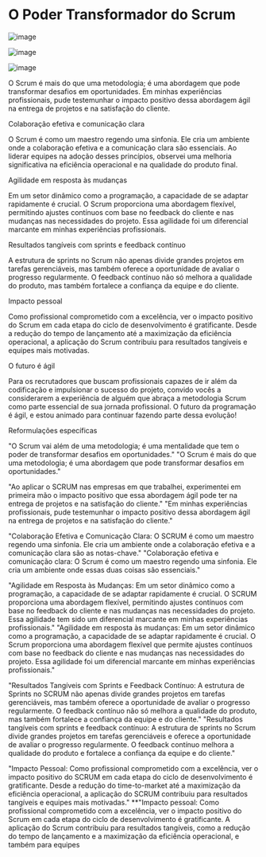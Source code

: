 # O Poder Transformador do Scrum

![image](https://github.com/ariceliom/scrum-dio/assets/89526853/1f544455-0a29-4412-8254-aa8ae5ffeb73)

![image](https://github.com/ariceliom/scrum-dio/assets/89526853/8ac1d3a2-ba42-4921-a63a-3175a8a9c95b)

![image](https://github.com/ariceliom/scrum-dio/assets/89526853/aa4d3e62-b4f7-47fb-8088-fb14a820d4f5)

O Scrum é mais do que uma metodologia; é uma abordagem que pode transformar desafios em oportunidades. Em minhas experiências profissionais, pude testemunhar o impacto positivo dessa abordagem ágil na entrega de projetos e na satisfação do cliente.

Colaboração efetiva e comunicação clara

O Scrum é como um maestro regendo uma sinfonia. Ele cria um ambiente onde a colaboração efetiva e a comunicação clara são essenciais. Ao liderar equipes na adoção desses princípios, observei uma melhoria significativa na eficiência operacional e na qualidade do produto final.

Agilidade em resposta às mudanças

Em um setor dinâmico como a programação, a capacidade de se adaptar rapidamente é crucial. O Scrum proporciona uma abordagem flexível, permitindo ajustes contínuos com base no feedback do cliente e nas mudanças nas necessidades do projeto. Essa agilidade foi um diferencial marcante em minhas experiências profissionais.

Resultados tangíveis com sprints e feedback contínuo

A estrutura de sprints no Scrum não apenas divide grandes projetos em tarefas gerenciáveis, mas também oferece a oportunidade de avaliar o progresso regularmente. O feedback contínuo não só melhora a qualidade do produto, mas também fortalece a confiança da equipe e do cliente.

Impacto pessoal

Como profissional comprometido com a excelência, ver o impacto positivo do Scrum em cada etapa do ciclo de desenvolvimento é gratificante. Desde a redução do tempo de lançamento até a maximização da eficiência operacional, a aplicação do Scrum contribuiu para resultados tangíveis e equipes mais motivadas.

O futuro é ágil

Para os recrutadores que buscam profissionais capazes de ir além da codificação e impulsionar o sucesso do projeto, convido vocês a considerarem a experiência de alguém que abraça a metodologia Scrum como parte essencial de sua jornada profissional. O futuro da programação é ágil, e estou animado para continuar fazendo parte dessa evolução!

Reformulações específicas

"O Scrum vai além de uma metodologia; é uma mentalidade que tem o poder de transformar desafios em oportunidades."
"O Scrum é mais do que uma metodologia; é uma abordagem que pode transformar desafios em oportunidades."

"Ao aplicar o SCRUM nas empresas em que trabalhei, experimentei em primeira mão o impacto positivo que essa abordagem ágil pode ter na entrega de projetos e na satisfação do cliente."
"Em minhas experiências profissionais, pude testemunhar o impacto positivo dessa abordagem ágil na entrega de projetos e na satisfação do cliente."

"Colaboração Efetiva e Comunicação Clara: O SCRUM é como um maestro regendo uma sinfonia. Ele cria um ambiente onde a colaboração efetiva e a comunicação clara são as notas-chave."
"Colaboração efetiva e comunicação clara:
O Scrum é como um maestro regendo uma sinfonia. Ele cria um ambiente onde essas duas coisas são essenciais."

"Agilidade em Resposta às Mudanças: Em um setor dinâmico como a programação, a capacidade de se adaptar rapidamente é crucial. O SCRUM proporciona uma abordagem flexível, permitindo ajustes contínuos com base no feedback do cliente e nas mudanças nas necessidades do projeto. Essa agilidade tem sido um diferencial marcante em minhas experiências profissionais."
"Agilidade em resposta às mudanças:
Em um setor dinâmico como a programação, a capacidade de se adaptar rapidamente é crucial. O Scrum proporciona uma abordagem flexível que permite ajustes contínuos com base no feedback do cliente e nas mudanças nas necessidades do projeto. Essa agilidade foi um diferencial marcante em minhas experiências profissionais."

"Resultados Tangíveis com Sprints e Feedback Contínuo: A estrutura de Sprints no SCRUM não apenas divide grandes projetos em tarefas gerenciáveis, mas também oferece a oportunidade de avaliar o progresso regularmente. O feedback contínuo não só melhora a qualidade do produto, mas também fortalece a confiança da equipe e do cliente."
"Resultados tangíveis com sprints e feedback contínuo:
A estrutura de sprints no Scrum divide grandes projetos em tarefas gerenciáveis e oferece a oportunidade de avaliar o progresso regularmente. O feedback contínuo melhora a qualidade do produto e fortalece a confiança da equipe e do cliente."

"Impacto Pessoal: Como profissional comprometido com a excelência, ver o impacto positivo do SCRUM em cada etapa do ciclo de desenvolvimento é gratificante. Desde a redução do time-to-market até a maximização da eficiência operacional, a aplicação do SCRUM contribuiu para resultados tangíveis e equipes mais motivadas."
**"Impacto pessoal:
Como profissional comprometido com a excelência, ver o impacto positivo do Scrum em cada etapa do ciclo de desenvolvimento é gratificante. A aplicação do Scrum contribuiu para resultados tangíveis, como a redução do tempo de lançamento e a maximização da eficiência operacional, e também para equipes
